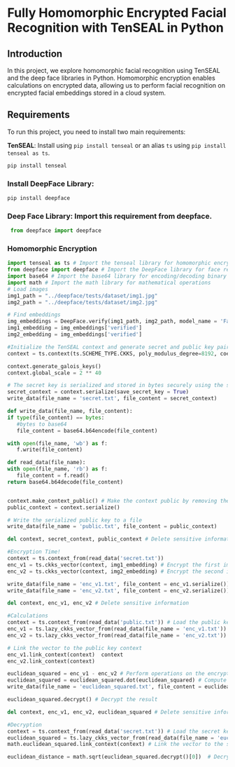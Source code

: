 # Fully Homomorphic Encrypted Facial Recognition with TenSEAL in Python

## Introduction

In this project, we explore homomorphic facial recognition using TenSEAL and the deep face libraries in Python. Homomorphic encryption enables calculations on encrypted data, allowing us to perform facial recognition on encrypted facial embeddings stored in a cloud system.

## Requirements

To run this project, you need to install two main requirements:

**TenSEAL**: Install using `pip install tenseal` or an alias `ts` using `pip install tenseal as ts`.

   ```bash
   pip install tenseal
   ```
### Install DeepFace Library:
   ```bash
   pip install deepface
   ```

### Deep Face Library: Import this requirement from deepface.
  ```python
   from deepface import deepface
  ```

### Homomorphic Encryption
   ```python
import tenseal as ts # Import the tenseal library for homomorphic encryption
from deepface import deepface # Import the DeepFace library for face recognition
import base64 # Import the base64 library for encoding/decoding binary data
import math # Import the math library for mathematical operations
# Load images
img1_path = "../deepface/tests/dataset/img1.jpg"
img2_path = "../deepface/tests/dataset/img2.jpg"

# Find embeddings
img_embeddings = DeepFace.verify(img1_path, img2_path, model_name = 'Facenet')
img1_embedding = img_embeddings['verified']
img2_embedding = img_embeddings['verified']

#Initialize the TenSEAL context and generate secret and public key pairs.
context = ts.context(ts.SCHEME_TYPE.CKKS, poly_modulus_degree=8192, coeff_mod_bit_sizes=[60, 40, 40, 60])

context.generate_galois_keys()
context.global_scale = 2 ** 40

# The secret key is serialized and stored in bytes securely using the serialize function.
secret_context = context.serialize(save_secret_key = True)
write_data(file_name = 'secret.txt', file_content = secret_context)

def write_data(file_name, file_content): 
   if type(file_content) == bytes:
      #bytes to base64
      file_content = base64.b64encode(file_content)
   
   with open(file_name, 'wb') as f:
      f.write(file_content)

def read_data(file_name):
   with open(file_name, 'rb') as f:
      file_content = f.read()
   return base64.b64decode(file_content)


context.make_context_public() # Make the context public by removing the secret key
public_context = context.serialize()

# Write the serialized public key to a file
write_data(file_name = 'public.txt', file_content = public_context)

del context, secret_context, public_context # Delete sensitive information

#Encryption Time!
context = ts.context_from(read_data('secret.txt'))
enc_v1 = ts.ckks_vector(context, img1_embedding) # Encrypt the first image's embeddings
enc_v2 = ts.ckks_vector(context, img2_embedding) # Encrypt the second image's embeddings

write_data(file_name = 'enc_v1.txt', file_content = enc_v1.serialize()) # Write the serialized encrypted vector to a file
write_data(file_name = 'enc_v2.txt', file_content = enc_v2.serialize()) # Write the serialized encrypted vector to a file

del context, enc_v1, enc_v2 # Delete sensitive information

#Calculations
context = ts.context_from(read_data('public.txt')) # Load the public key context from the file
enc_v1 = ts.lazy_ckks_vector_from(read_data(file_name = 'enc_v1.txt'))
enc_v2 = ts.lazy_ckks_vector_from(read_data(file_name = 'enc_v2.txt'))

# Link the vector to the public key context
enc_v1.link_context(context)  context
enc_v2.link_context(context)

euclidean_squared = enc_v1 - enc_v2 # Perform operations on the encrypted vectors
euclidean_squared = euclidean_squared.dot(euclidean_squared) # Compute the dot product of the vectors
write_data(file_name = 'euclidean_squared.txt', file_content = euclidean_squared.serialize()) # Write the result to a file

euclidean_squared.decrypt() # Decrypt the result

del context, enc_v1, enc_v2, euclidean_squared # Delete sensitive information

#Decryption
context = ts.context_from(read_data('secret.txt')) # Load the secret key context from the file
euclidean_squared = ts.lazy_ckks_vector_from(read_data(file_name = 'euclidean_squared.txt'))  # Load the encrypted result
math.euclidean_squared.link_context(context) # Link the vector to the secret key context

euclidean_distance = math.sqrt(euclidean_squared.decrypt()[0])  # Decrypt the result and compute the square root







   ```


























